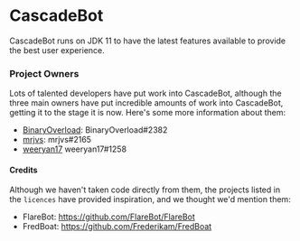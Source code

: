 # CascadeBot

CascadeBot runs on JDK 11 to have the latest features available to provide the best user experience.

### Project Owners

Lots of talented developers have put work into CascadeBot, although the three main owners have put incredible amounts of work into CascadeBot, getting it to the stage it is now. Here's some more information about them:

 - [BinaryOverload](https://github.com/binaryoverload): BinaryOverload#2382 
 - [mrjvs](https://github.com/mrjvs): mrjvs#2165 
 - [weeryan17](https://github.com/weeryan17) weeryan17#1258

#### Credits

Although we haven't taken code directly from them, the projects listed in the `licences` have provided inspiration, and we thought we'd mention them:

 - FlareBot: https://github.com/FlareBot/FlareBot
 - FredBoat: https://github.com/Frederikam/FredBoat

